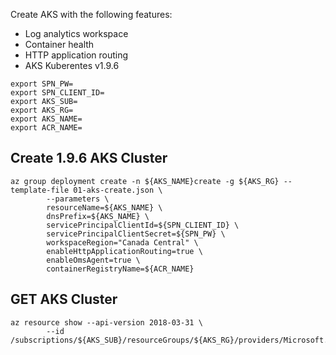 Create AKS with the following features:

* Log analytics workspace
* Container health
* HTTP application routing
* AKS Kuberentes v1.9.6


```
export SPN_PW=
export SPN_CLIENT_ID=
export AKS_SUB=
export AKS_RG=
export AKS_NAME=
export ACR_NAME=
```

## Create 1.9.6 AKS Cluster

```
az group deployment create -n ${AKS_NAME}create -g ${AKS_RG} --template-file 01-aks-create.json \
        --parameters \
        resourceName=${AKS_NAME} \
        dnsPrefix=${AKS_NAME} \
        servicePrincipalClientId=${SPN_CLIENT_ID} \
        servicePrincipalClientSecret=${SPN_PW} \
        workspaceRegion="Canada Central" \
        enableHttpApplicationRouting=true \
        enableOmsAgent=true \
        containerRegistryName=${ACR_NAME}
```

## GET AKS Cluster

```
az resource show --api-version 2018-03-31 \
        --id /subscriptions/${AKS_SUB}/resourceGroups/${AKS_RG}/providers/Microsoft.ContainerService/managedClusters/${AKS_NAME}
```
